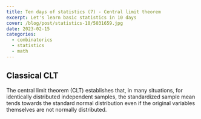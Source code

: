 ```yaml
---
title: Ten days of statistics (7) - Central limit theorem
excerpt: Let's learn basic statistics in 10 days
cover: /blog/post/statistics-10/5031659.jpg
date: 2023-02-15
categories:
  - combinatorics
  - statistics
  - math
---
```


## Classical CLT
The central limit theorem (CLT) establishes that, in many situations, 
for identically distributed independent samples, the standardized sample mean 
tends towards the standard normal distribution 
even if the original variables themselves are not normally distributed.

